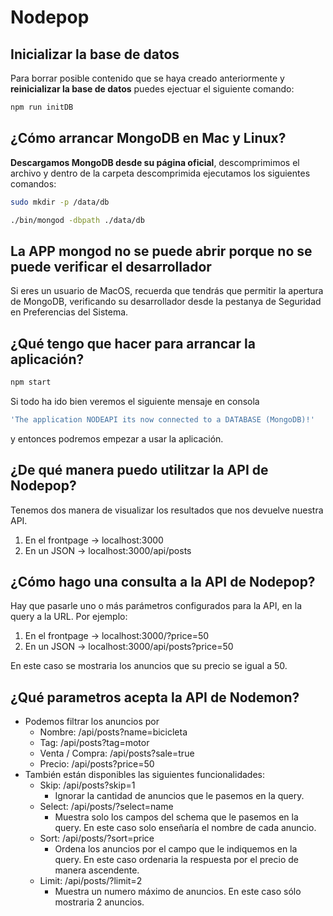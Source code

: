 # Nodepop


## Inicializar la base de datos

Para borrar posible contenido que se haya creado anteriormente y **reinicializar la base de datos** puedes ejectuar el siguiente comando:

```sh
npm run initDB
```

## ¿Cómo arrancar MongoDB en Mac y Linux?

**Descargamos MongoDB desde su página oficial**, descomprimimos el archivo y dentro de la carpeta descomprimida ejecutamos los siguientes comandos:

```sh
sudo mkdir -p /data/db

./bin/mongod -dbpath ./data/db
```

## La APP mongod no se puede abrir porque no se puede verificar el desarrollador

Si eres un usuario de MacOS, recuerda que tendrás que permitir la apertura de MongoDB, verificando su desarrollador desde la pestanya de Seguridad en Preferencias del Sistema.

## ¿Qué tengo que hacer para arrancar la aplicación?

```sh
npm start
```

Si todo ha ido bien veremos el siguiente mensaje en consola

```sh
'The application NODEAPI its now connected to a DATABASE (MongoDB)!'
```

y entonces podremos empezar a usar la aplicación.

## ¿De qué manera puedo utilitzar la API de Nodepop?

Tenemos dos manera de visualizar los resultados que nos devuelve nuestra API.
1) En el frontpage -> localhost:3000
2) En un JSON -> localhost:3000/api/posts

## ¿Cómo hago una consulta a la API de Nodepop?

Hay que pasarle uno o más parámetros configurados para la API, en la query a la URL. Por ejemplo:

1) En el frontpage -> localhost:3000/?price=50
2) En un JSON -> localhost:3000/api/posts?price=50

En este caso se mostraria los anuncios que su precio se igual a 50.

## ¿Qué parametros acepta la API de Nodemon?
- Podemos filtrar los anuncios por
  - Nombre: /api/posts?name=bicicleta
  - Tag: /api/posts?tag=motor
  - Venta / Compra: /api/posts?sale=true
  - Precio: /api/posts?price=50
- También están disponibles las siguientes funcionalidades:
  - Skip: /api/posts?skip=1
    - Ignorar la cantidad de anuncios que le pasemos en la query.
  - Select: /api/posts/?select=name
    - Muestra solo los campos del schema que le pasemos en la query. En este caso solo enseñaría el nombre de cada anuncio.
  - Sort: /api/posts/?sort=price
    - Ordena los anuncios por el campo que le indiquemos en la query. En este caso ordenaria la respuesta por el precio de manera ascendente.
  - Limit: /api/posts/?limit=2
    - Muestra un numero máximo de anuncios. En este caso sólo mostraria 2 anuncios.
